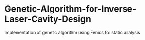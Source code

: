 # Genetic-Algorithm-for-Inverse-Laser-Cavity-Design
Implementation of genetic algorithm using Fenics for static analysis
